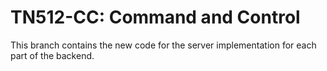 # TN512-CC: Command and Control
This branch contains the new code for the server implementation for each part of the backend.

